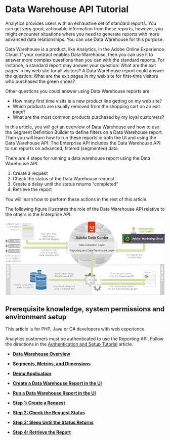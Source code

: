 # Data Warehouse API Tutorial

 

Analytics provides users with an exhaustive set of standard reports. You can get very good, actionable information from these reports, however, you might encounter situations where you need to generate reports with more advanced data relationships. You can use Data Warehouse for this purpose.

Data Warehouse is a product, like Analytics, in the Adobe Online Experience Cloud. If your contract enables Data Warehouse, then you can use it to answer more complex questions than you can with the standard reports. For instance, a standard report may answer your question: What are the exit pages in my web site for all visitors? A Data Warehouse report could answer the question: What are the exit pages in my web site for first-time visitors who purchased the green shoes?

Other questions you could answer using Data Warehouse reports are:

- How many first time visits is a new product line getting on my web site?
- Which products are usually removed from the shopping cart on an exit page?
- What are the most common products purchased by my loyal customers?

In this article, you will get an overview of Data Warehouse and how to use the Segment Definition Builder to define filters on a Data Warehouse report. Then you will learn how to run these reports in both the UI and using the Data Warehouse API. The Enterprise API includes the Data Warehouse API to run reports on advanced, filtered (segmented) data.

There are 4 steps for running a data warehouse report using the Data Warehouse API:

1.  Create a request
2.  Check the status of the Data Warehouse request
3.  Create a delay until the status returns “completed”
4.  Retrieve the report

You will learn how to perform these actions in the rest of this article.

The following figure illustrates the role of the Data Warehouse API relative to the others in the Enterprise API.

![](graphics/dwrep001.png)

## Prerequisite knowledge, system permissions and environment setup

This article is for PHP, Java or C# developers with web experience.

Analytics customers must be authenticated to use the Reporting API. Follow the directions in the [Authentication and Setup Tutorial](c_Authentication_and_Setup.md#) article.

- **[Data Warehouse Overview](c_data_warehouse_overview.md)**  
 
- **[Segments, Metrics, and Dimensions](c_data_warehouse_segments.md)**  
 
- **[Demo Application](c_Demo_Application.md)**  
 
- **[Create a Data Warehouse Report in the UI](t_create_a_datawarehouse_report_in_the_UI.md)**  
 
- **[Run a Data Warehouse Report in the UI](t_run_a_data_warehouse_report_in_the_UI.md)**  
 
- **[Step 1: Create a Request](c_create_a_request.md)**  
 
- **[Step 2: Check the Request Status](c_check_the_request_status.md)**  
 
- **[Step 3: Sleep Until the Status Returns](c_sleep_until_the_status_returns.md)**  
 
- **[Step 4: Retrieve the Report](c_retrieve_the_report.md)**  
 

